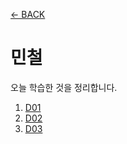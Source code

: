 [← BACK](../README.md)

# 민철

오늘 학습한 것을 정리합니다.

1. [D01](./D01.md)
2. [D02](./D02.md)
3. [D03](./D03.md)
